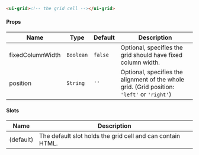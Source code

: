```html
<ui-grid><!-- the grid cell --></ui-grid>
```

#### Props

| Name             | Type      | Default | Description                                                                                 |
| ---------------- | --------- | ------- | ------------------------------------------------------------------------------------------- |
| fixedColumnWidth | `Boolean` | `false` | Optional, specifies the grid should have fixed column width.                                |
| position         | `String`  | `''`    | Optional, specifies the alignment of the whole grid. (Grid position: `'left'` or `'right'`) |

#### Slots

| Name      | Description                                                |
| --------- | ---------------------------------------------------------- |
| (default) | The default slot holds the grid cell and can contain HTML. |
